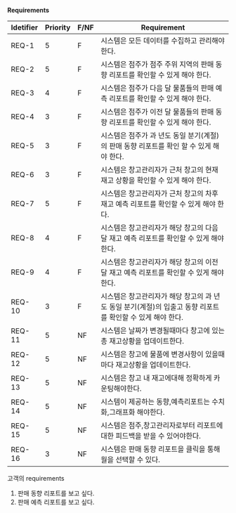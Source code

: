 **Requirements**

| Idetifier | Priority | F/NF | Requirement                                                  |
| --------- | -------- | ---- | ------------------------------------------------------------ |
| REQ-1     | 5        | F    | 시스템은 모든 데이터를 수집하고 관리해야한다. |
| REQ-2     | 5        | F    | 시스템은 점주가 점주 주위 지역의 판매 동향 리포트를 확인할 수 있게 해야 한다. |
| REQ-3     | 4        | F    | 시스템은 점주가 다음 달 물품들의 판매 예측 리포트를 확인할 수 있게 해야 한다. |
| REQ-4     | 3        | F    | 시스템은 점주가 이전 달 물품들의 판매 동향 리포트를 확인할 수 있게 해야 한다. |
| REQ-5     | 3        | F    | 시스템은 점주가 과 년도 동일 분기(계절)의 판매 동향 리포트를 확인 할 수 있게 해야 한다.|
| REQ-6     | 3        | F    | 시스템은 창고관리자가 근처 창고의 현재 재고 상황을 확인할 수 있게 해야 한다. |
| REQ-7     | 5        | F    | 시스템은 창고관리자가 근처 창고의 차후 재고 예측 리포트를 확인할 수 있게 해야 한다. |
| REQ-8     | 4        | F    | 시스템은 창고관리자가 해당 창고의 다음 달 재고 예측 리포트를 확인할 수 있게 해야 한다. |
| REQ-9     | 4        | F    | 시스템은 창고관리자가 해당 창고의 이전 달 재고 예측 리포트를 확인할 수 있게 해야 한다. |
| REQ-10    | 3        | F    | 시스템은 창고관리자가 해당 창고의 과 년도 동일 분기(계절)의 입출고 동향 리포트를 확인할 수 있게 해야 한다. |
| REQ-11    | 5        | NF   | 시스템은 날짜가 변경될때마다 창고에 있는 총 재고상황을 업데이트한다. |
| REQ-12    | 5        | NF   | 시스템은 창고에 물품에 변경사항이 있을때마다 재고상황을 업데이트한다. |
| REQ-13    | 5        | NF   | 시스템은 창고 내 재고에대해 정확하게 카운팅해야한다. |
| REQ-14    | 5        | NF   | 시스템이 제공하는 동향,예측리포트는 수치화,그래프화 해야한다. |
| REQ-15    | 5        | NF   | 시스템은 점주,창고관리자로부터 리포트에 대한 피드백을 받을 수 있어야한다. |
| REQ-16    | 3        | NF   | 시스템은 판매 동향 리포트을 클릭을 통해 월을 선택할 수 있다. |
 
 
 고객의 requirements
 1. 판매 동향 리포트를 보고 싶다.
 2. 판매 예측 리포트를 보고 싶다.
 
 
